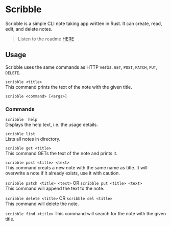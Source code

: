 # Scribble
Scribble is a simple CLI note taking app written in Rust. It can create, read, edit, and delete notes.  
> Listen to the readme [HERE](https://postcast-app.now.sh/play/aHR0cHM6Ly9yYXcuZ2l0aHVidXNlcmNvbnRlbnQuY29tL0pheTk1OTYvc2NyaWJibGUvbWFzdGVyL1JFQURNRS5tZA==)  

## Usage
Scribble uses the same commands as HTTP verbs.
`GET`, `POST`, `PATCH`, `PUT`, `DELETE`.

```scribble <title>```  
This command prints the text of the note with the given title.

```scribble <command> [<args>] ```
### Commands
`scribble  help `   
Displays the help text, i.e. the usage details.

`scribble list `  
Lists all notes in directory.

`scribble get <title>`  
This command GETs the text of the note and prints it.  

`scribble post <title> <text>`  
This command creats a new note with the same name as title. It will overwrite a note if it already exists, use it with caution.

`scribble patch <title> <text>` OR `scribble put <title> <text>`  
This command will append the text to the note.

`scribble delete <title>` OR `scribble del <title>`  
This command will delete the note.

`scribble find <title>`
This command will search for the note with the given title.